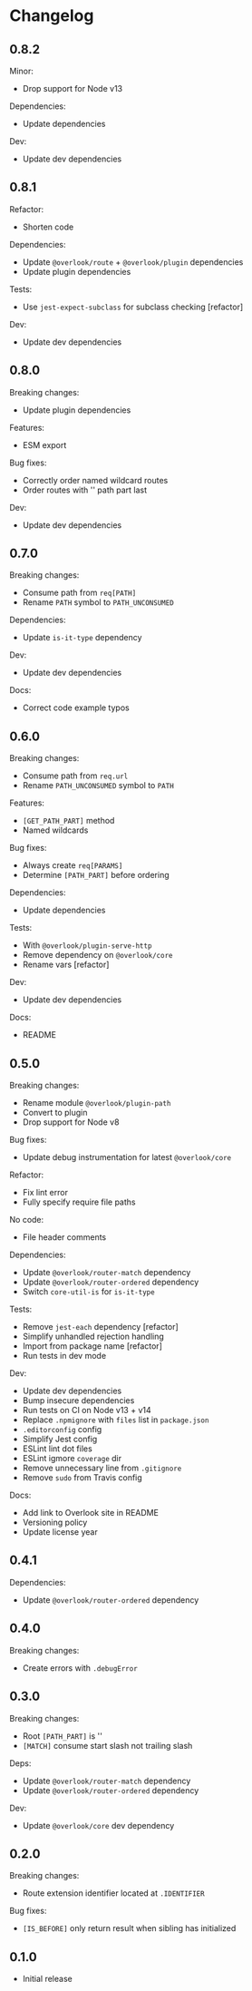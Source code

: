 # Changelog

## 0.8.2

Minor:

* Drop support for Node v13

Dependencies:

* Update dependencies

Dev:

* Update dev dependencies

## 0.8.1

Refactor:

* Shorten code

Dependencies:

* Update `@overlook/route` + `@overlook/plugin` dependencies
* Update plugin dependencies

Tests:

* Use `jest-expect-subclass` for subclass checking [refactor]

Dev:

* Update dev dependencies

## 0.8.0

Breaking changes:

* Update plugin dependencies

Features:

* ESM export

Bug fixes:

* Correctly order named wildcard routes
* Order routes with '' path part last

Dev:

* Update dev dependencies

## 0.7.0

Breaking changes:

* Consume path from `req[PATH]`
* Rename `PATH` symbol to `PATH_UNCONSUMED`

Dependencies:

* Update `is-it-type` dependency

Dev:

* Update dev dependencies

Docs:

* Correct code example typos

## 0.6.0

Breaking changes:

* Consume path from `req.url`
* Rename `PATH_UNCONSUMED` symbol to `PATH`

Features:

* `[GET_PATH_PART]` method
* Named wildcards

Bug fixes:

* Always create `req[PARAMS]`
* Determine `[PATH_PART]` before ordering

Dependencies:

* Update dependencies

Tests:

* With `@overlook/plugin-serve-http`
* Remove dependency on `@overlook/core`
* Rename vars [refactor]

Dev:

* Update dev dependencies

Docs:

* README

## 0.5.0

Breaking changes:

* Rename module `@overlook/plugin-path`
* Convert to plugin
* Drop support for Node v8

Bug fixes:

* Update debug instrumentation for latest `@overlook/core`

Refactor:

* Fix lint error
* Fully specify require file paths

No code:

* File header comments

Dependencies:

* Update `@overlook/router-match` dependency
* Update `@overlook/router-ordered` dependency
* Switch `core-util-is` for `is-it-type`

Tests:

* Remove `jest-each` dependency [refactor]
* Simplify unhandled rejection handling
* Import from package name [refactor]
* Run tests in dev mode

Dev:

* Update dev dependencies
* Bump insecure dependencies
* Run tests on CI on Node v13 + v14
* Replace `.npmignore` with `files` list in `package.json`
* `.editorconfig` config
* Simplify Jest config
* ESLint lint dot files
* ESLint igmore `coverage` dir
* Remove unnecessary line from `.gitignore`
* Remove `sudo` from Travis config

Docs:

* Add link to Overlook site in README
* Versioning policy
* Update license year

## 0.4.1

Dependencies:

* Update `@overlook/router-ordered` dependency

## 0.4.0

Breaking changes:

* Create errors with `.debugError`

## 0.3.0

Breaking changes:

* Root `[PATH_PART]` is ''
* `[MATCH]` consume start slash not trailing slash

Deps:

* Update `@overlook/router-match` dependency
* Update `@overlook/router-ordered` dependency

Dev:

* Update `@overlook/core` dev dependency

## 0.2.0

Breaking changes:

* Route extension identifier located at `.IDENTIFIER`

Bug fixes:

* `[IS_BEFORE]` only return result when sibling has initialized

## 0.1.0

* Initial release
